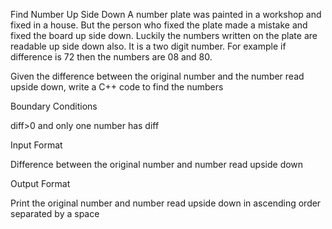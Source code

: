 Find Number Up Side Down
A number plate was painted in a workshop and fixed in a house. But the person who fixed the plate made a mistake and fixed the board up side down. Luckily the numbers written on the plate are readable up side down also. It is a two digit number. For example if difference is 72 then the numbers are 08 and 80.

Given the difference between the original number and the number read upside down, write a C++ code to find the numbers

Boundary Conditions

diff>0 and only one number has diff

Input Format

Difference between the original number and number read upside down

Output Format

Print the original number and number read upside down in ascending order separated by a space